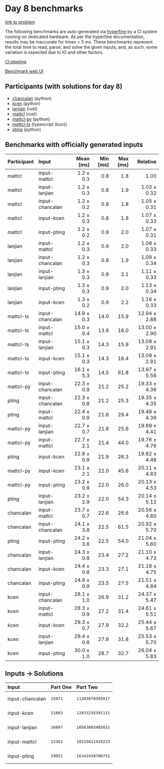 # Day 8 benchmarks

[link to problem](https://adventofcode.com/2023/day/8)

The following benchmarks are auto-generated via
[hyperfine](https://github.com/sharkdp/hyperfine) by a CI system running on
dedicated hardware. As per the hyperfine documentation, results may be
inaccurate for times < 5 ms. These benchmarks represent the total time to read,
parse, and solve the given inputs, and, as such, some variation is expected due
to IO and other factors.

[CI pipeline](http://ci.papercode.net:8080/teams/main/pipelines/aoc2023)

[Benchmark web UI](https://aoc.ancalagon.black)


## Participants (with solutions for day 8)

- [chancalan](https://github.com/chancalan/aoc2023) (python)
- [kcen](https://github.com/kcen/aoc2023) (python)
- [lanjian](https://github.com/lanjian/aoc-2023) (rust)
- [mattcl](https://github.com/mattcl/aoc2023) (rust)
- [mattcl-py](https://github.com/mattcl/aoc2023-py) (python)
- [mattcl-ts](https://github.com/mattcl/aoc2023-js) (typescript (bun))
- [pting](https://github.com/pting/aoc2023) (python)


## Benchmarks with officially generated inputs

| Participant | Input | Mean [ms] | Min [ms] | Max [ms] | Relative |
|:---|:---|---:|---:|---:|---:|
| mattcl | input-mattcl | 1.2 ± 0.3 | 0.8 | 1.8 | 1.00 |
| mattcl | input-lanjian | 1.2 ± 0.3 | 0.8 | 1.9 | 1.03 ± 0.32 |
| mattcl | input-chancalan | 1.2 ± 0.2 | 0.8 | 1.8 | 1.05 ± 0.31 |
| mattcl | input-kcen | 1.2 ± 0.3 | 0.8 | 1.8 | 1.07 ± 0.33 |
| mattcl | input-pting | 1.2 ± 0.2 | 0.9 | 2.0 | 1.07 ± 0.31 |
| lanjian | input-mattcl | 1.2 ± 0.3 | 0.9 | 2.0 | 1.08 ± 0.33 |
| lanjian | input-chancalan | 1.2 ± 0.3 | 0.8 | 1.9 | 1.09 ± 0.34 |
| lanjian | input-lanjian | 1.3 ± 0.3 | 0.9 | 2.1 | 1.11 ± 0.33 |
| lanjian | input-pting | 1.3 ± 0.3 | 0.9 | 2.0 | 1.13 ± 0.34 |
| lanjian | input-kcen | 1.3 ± 0.2 | 0.9 | 2.2 | 1.16 ± 0.33 |
| mattcl-ts | input-chancalan | 14.9 ± 0.3 | 14.0 | 15.9 | 12.94 ± 2.88 |
| mattcl-ts | input-mattcl | 15.0 ± 0.4 | 13.8 | 16.0 | 13.00 ± 2.90 |
| mattcl-ts | input-lanjian | 15.1 ± 0.3 | 14.3 | 15.9 | 13.08 ± 2.91 |
| mattcl-ts | input-kcen | 15.1 ± 0.3 | 14.3 | 16.4 | 13.09 ± 2.91 |
| mattcl-ts | input-pting | 16.1 ± 5.3 | 14.5 | 61.8 | 13.97 ± 5.56 |
| mattcl-py | input-chancalan | 22.3 ± 0.9 | 21.2 | 25.2 | 19.33 ± 4.36 |
| pting | input-chancalan | 22.3 ± 0.8 | 21.2 | 25.3 | 19.35 ± 4.35 |
| pting | input-mattcl | 22.4 ± 0.9 | 21.6 | 29.4 | 19.48 ± 4.39 |
| mattcl-py | input-lanjian | 22.7 ± 0.7 | 21.8 | 25.6 | 19.69 ± 4.41 |
| mattcl-py | input-mattcl | 22.7 ± 2.1 | 21.4 | 44.0 | 19.76 ± 4.76 |
| pting | input-kcen | 22.8 ± 0.9 | 21.9 | 26.3 | 19.82 ± 4.46 |
| mattcl-py | input-kcen | 23.1 ± 2.1 | 22.0 | 45.6 | 20.11 ± 4.83 |
| mattcl-py | input-pting | 23.2 ± 0.9 | 22.0 | 26.0 | 20.13 ± 4.53 |
| pting | input-lanjian | 23.2 ± 2.9 | 22.0 | 54.3 | 20.14 ± 5.12 |
| chancalan | input-mattcl | 23.7 ± 0.7 | 22.6 | 26.6 | 20.56 ± 4.60 |
| chancalan | input-chancalan | 24.1 ± 3.8 | 22.5 | 61.5 | 20.92 ± 5.70 |
| pting | input-pting | 24.2 ± 3.6 | 22.5 | 54.0 | 21.04 ± 5.60 |
| chancalan | input-lanjian | 24.3 ± 0.8 | 23.4 | 27.2 | 21.10 ± 4.73 |
| chancalan | input-kcen | 24.4 ± 0.8 | 23.3 | 27.1 | 21.18 ± 4.75 |
| chancalan | input-pting | 24.8 ± 0.9 | 23.5 | 27.5 | 21.51 ± 4.84 |
| kcen | input-chancalan | 28.1 ± 1.0 | 26.9 | 31.2 | 24.37 ± 5.47 |
| kcen | input-mattcl | 28.3 ± 0.9 | 27.2 | 31.4 | 24.61 ± 5.51 |
| kcen | input-kcen | 29.3 ± 0.7 | 27.9 | 32.2 | 25.44 ± 5.67 |
| kcen | input-lanjian | 29.4 ± 0.8 | 27.9 | 31.8 | 25.53 ± 5.70 |
| kcen | input-pting | 30.0 ± 1.0 | 28.7 | 32.7 | 26.04 ± 5.83 |


## Inputs -> Solutions

| Input | Part One | Part Two |
|:---|:---|:---|
|input-chancalan|<pre>15871</pre>|<pre>11283670395017</pre>|
|input-kcen|<pre>21883</pre>|<pre>12833235391111</pre>|
|input-lanjian|<pre>16897</pre>|<pre>16563603485021</pre>|
|input-mattcl|<pre>12361</pre>|<pre>18215611419223</pre>|
|input-pting|<pre>19951</pre>|<pre>16342438708751</pre>|